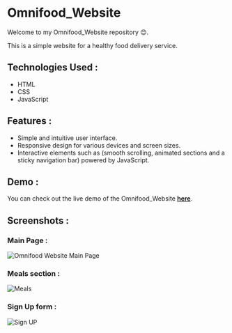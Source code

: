 # Omnifood_Website

Welcome to my Omnifood_Website repository 😊.

This is a simple website for a healthy food delivery service.


## Technologies Used :

- HTML
- CSS
- JavaScript

## Features :

- Simple and intuitive user interface.
- Responsive design for various devices and screen sizes.
- Interactive elements such as (smooth scrolling, animated sections and a sticky navigation bar) powered by JavaScript.

## Demo :

You can check out the live demo of the Omnifood_Website [**here**](https://rowanomnifood.netlify.app/).


## Screenshots :

### Main Page :

![Omnifood Website Main Page](https://github.com/rowannasser/Omnifood_Website/assets/78316754/dd187d52-1b91-40d4-a999-1d58a7cdc472)


### Meals section :

![Meals](https://github.com/rowannasser/Omnifood_Website/assets/78316754/6805e999-3422-41f3-8d7b-aeea52e6deaa)


### Sign Up form :

![Sign UP](https://github.com/rowannasser/Omnifood_Website/assets/78316754/de92d024-2e02-4e4c-a421-a79e4fe20fc7)
  
